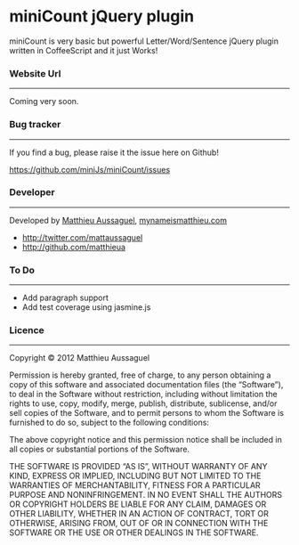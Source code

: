 miniCount jQuery plugin
=======================

miniCount is very basic but powerful Letter/Word/Sentence jQuery plugin written in CoffeeScript and it just Works!

### Website Url
---------------

Coming very soon.

### Bug tracker
---------------

If you find a bug, please raise it the issue here on Github! 

https://github.com/miniJs/miniCount/issues

### Developer
-------------

Developed by <a href="mailto:matthieu.aussaguel@gmail">Matthieu Aussaguel</a>, <a href="http://mynameismatthieu.com">mynameismatthieu.com</a>

+ http://twitter.com/mattaussaguel
+ http://github.com/matthieua

### To Do
---------

* Add paragraph support
* Add test coverage using jasmine.js

### Licence
-----------

Copyright &copy; 2012 Matthieu Aussaguel

Permission is hereby granted, free of charge, to any person obtaining a copy of this software and associated documentation files (the “Software”), to deal in the Software without restriction, including without limitation the rights to use, copy, modify, merge, publish, distribute, sublicense, and/or sell copies of the Software, and to permit persons to whom the Software is furnished to do so, subject to the following conditions:

The above copyright notice and this permission notice shall be included in all copies or substantial portions of the Software.

THE SOFTWARE IS PROVIDED “AS IS”, WITHOUT WARRANTY OF ANY KIND, EXPRESS OR IMPLIED, INCLUDING BUT NOT LIMITED TO THE WARRANTIES OF MERCHANTABILITY, FITNESS FOR A PARTICULAR PURPOSE AND NONINFRINGEMENT. IN NO EVENT SHALL THE AUTHORS OR COPYRIGHT HOLDERS BE LIABLE FOR ANY CLAIM, DAMAGES OR OTHER LIABILITY, WHETHER IN AN ACTION OF CONTRACT, TORT OR OTHERWISE, ARISING FROM, OUT OF OR IN CONNECTION WITH THE SOFTWARE OR THE USE OR OTHER DEALINGS IN THE SOFTWARE.
